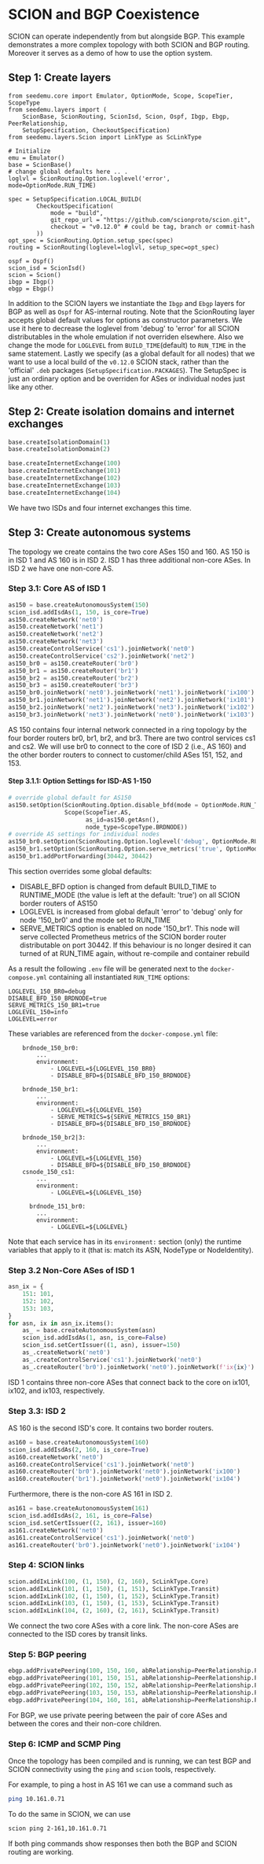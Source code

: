 # SCION and BGP Coexistence

SCION can operate independently from but alongside BGP. This example demonstrates a more complex topology with both SCION and BGP routing.
Moreover it serves as a demo of how to use the option system.

## Step 1: Create layers

```pythonfrom seedemu.compiler import Docker, Graphviz
from seedemu.core import Emulator, OptionMode, Scope, ScopeTier, ScopeType
from seedemu.layers import (
    ScionBase, ScionRouting, ScionIsd, Scion, Ospf, Ibgp, Ebgp, PeerRelationship,
    SetupSpecification, CheckoutSpecification)
from seedemu.layers.Scion import LinkType as ScLinkType

# Initialize
emu = Emulator()
base = ScionBase()
# change global defaults here .. .
loglvl = ScionRouting.Option.loglevel('error', mode=OptionMode.RUN_TIME)

spec = SetupSpecification.LOCAL_BUILD(
        CheckoutSpecification(
            mode = "build",
            git_repo_url = "https://github.com/scionproto/scion.git",
            checkout = "v0.12.0" # could be tag, branch or commit-hash
        ))
opt_spec = ScionRouting.Option.setup_spec(spec)
routing = ScionRouting(loglevel=loglvl, setup_spec=opt_spec)

ospf = Ospf()
scion_isd = ScionIsd()
scion = Scion()
ibgp = Ibgp()
ebgp = Ebgp()
```

In addition to the SCION layers we instantiate the `Ibgp` and `Ebgp` layers for BGP as well as `Ospf` for AS-internal routing.
Note that the ScionRouting layer accepts global default values for options as constructor parameters.
 We use it here to decrease the loglevel from 'debug' to 'error' for all SCION distributables in the whole emulation if not overriden elsewhere. Also we change the mode for `LOGLEVEL` from `BUILD_TIME`(default) to `RUN_TIME` in the same statement.
 Lastly we specify (as a global default for all nodes) that we want to use a local build of the `v0.12.0` SCION stack, rather than the 'official' `.deb` packages (`SetupSpecification.PACKAGES`). The SetupSpec is just an ordinary option and be overriden for ASes or individual nodes just like any other.

## Step 2: Create isolation domains and internet exchanges

```python
base.createIsolationDomain(1)
base.createIsolationDomain(2)

base.createInternetExchange(100)
base.createInternetExchange(101)
base.createInternetExchange(102)
base.createInternetExchange(103)
base.createInternetExchange(104)
```

We have two ISDs and four internet exchanges this time.

## Step 3: Create autonomous systems

The topology we create contains the two core ASes 150 and 160. AS 150 is in ISD 1 and AS 160 is in ISD 2.
 ISD 1 has three additional non-core ASes. In ISD 2 we have one non-core AS.

### Step 3.1: Core AS of ISD 1

```python
as150 = base.createAutonomousSystem(150)
scion_isd.addIsdAs(1, 150, is_core=True)
as150.createNetwork('net0')
as150.createNetwork('net1')
as150.createNetwork('net2')
as150.createNetwork('net3')
as150.createControlService('cs1').joinNetwork('net0')
as150.createControlService('cs2').joinNetwork('net2')
as150_br0 = as150.createRouter('br0')
as150_br1 = as150.createRouter('br1')
as150_br2 = as150.createRouter('br2')
as150_br3 = as150.createRouter('br3')
as150_br0.joinNetwork('net0').joinNetwork('net1').joinNetwork('ix100')
as150_br1.joinNetwork('net1').joinNetwork('net2').joinNetwork('ix101')
as150_br2.joinNetwork('net2').joinNetwork('net3').joinNetwork('ix102')
as150_br3.joinNetwork('net3').joinNetwork('net0').joinNetwork('ix103')
```

AS 150 contains four internal network connected in a ring topology by the four border routers br0, br1, br2, and br3. There are two control services cs1 and cs2. We will use br0 to connect to the core of ISD 2 (i.e., AS 160) and the other border routers to connect to customer/child ASes 151, 152, and 153.

#### Step 3.1.1:   Option Settings for ISD-AS 1-150
```python
# override global default for AS150
as150.setOption(ScionRouting.Option.disable_bfd(mode = OptionMode.RUN_TIME),
                Scope(ScopeTier.AS,
                      as_id=as150.getAsn(),
                      node_type=ScopeType.BRDNODE))
# override AS settings for individual nodes
as150_br0.setOption(ScionRouting.Option.loglevel('debug', OptionMode.RUN_TIME))
as150_br1.setOption(ScionRouting.Option.serve_metrics('true', OptionMode.RUN_TIME))
as150_br1.addPortForwarding(30442, 30442)
```
This section overrides some global defaults:
- DISABLE_BFD option is changed from default BUILD_TIME to RUNTIME_MODE (the value is left at the default: 'true') on all SCION border routers of AS150
- LOGLEVEL is increased from global default 'error' to 'debug' only for node '150_br0' and the mode set to RUN_TIME
- SERVE_METRICS option is enabled on node '150_br1'.
    This node will serve collected Prometheus metrics of the SCION border router distributable on port 30442.
    If this behaviour is no longer desired it can turned of at RUN_TIME again, without re-compile  and container rebuild

As a result the following `.env` file will be generated next to the `docker-compose.yml` containing all instantiated `RUN_TIME` options:
```
LOGLEVEL_150_BR0=debug
DISABLE_BFD_150_BRDNODE=true
SERVE_METRICS_150_BR1=true
LOGLEVEL_150=info
LOGLEVEL=error
```
These variables are referenced from the `docker-compose.yml` file:

```
    brdnode_150_br0:
        ...
        environment:
            - LOGLEVEL=${LOGLEVEL_150_BR0}
            - DISABLE_BFD=${DISABLE_BFD_150_BRDNODE}

    brdnode_150_br1:
        ...
        environment:
            - LOGLEVEL=${LOGLEVEL_150}
            - SERVE_METRICS=${SERVE_METRICS_150_BR1}
            - DISABLE_BFD=${DISABLE_BFD_150_BRDNODE}

    brdnode_150_br2|3:
        ...
        environment:
            - LOGLEVEL=${LOGLEVEL_150}
            - DISABLE_BFD=${DISABLE_BFD_150_BRDNODE}
    csnode_150_cs1:
        ...
        environment:
            - LOGLEVEL=${LOGLEVEL_150}

      brdnode_151_br0:
        ...
        environment:
            - LOGLEVEL=${LOGLEVEL}
```
Note that each service has in its `environment:` section (only) the runtime variables that apply to it (that is: match its ASN, NodeType or NodeIdentity).

### Step 3.2 Non-Core ASes of ISD 1

```python
asn_ix = {
    151: 101,
    152: 102,
    153: 103,
}
for asn, ix in asn_ix.items():
    as_ = base.createAutonomousSystem(asn)
    scion_isd.addIsdAs(1, asn, is_core=False)
    scion_isd.setCertIssuer((1, asn), issuer=150)
    as_.createNetwork('net0')
    as_.createControlService('cs1').joinNetwork('net0')
    as_.createRouter('br0').joinNetwork('net0').joinNetwork(f'ix{ix}')
```

ISD 1 contains three non-core ASes that connect back to the core on ix101, ix102, and ix103, respectively.

### Step 3.3: ISD 2

AS 160 is the second ISD's core. It contains two border routers.

```python
as160 = base.createAutonomousSystem(160)
scion_isd.addIsdAs(2, 160, is_core=True)
as160.createNetwork('net0')
as160.createControlService('cs1').joinNetwork('net0')
as160.createRouter('br0').joinNetwork('net0').joinNetwork('ix100')
as160.createRouter('br1').joinNetwork('net0').joinNetwork('ix104')
```

Furthermore, there is the non-core AS 161 in ISD 2.

```python
as161 = base.createAutonomousSystem(161)
scion_isd.addIsdAs(2, 161, is_core=False)
scion_isd.setCertIssuer((2, 161), issuer=160)
as161.createNetwork('net0')
as161.createControlService('cs1').joinNetwork('net0')
as161.createRouter('br0').joinNetwork('net0').joinNetwork('ix104')
```

### Step 4: SCION links

```python
scion.addIxLink(100, (1, 150), (2, 160), ScLinkType.Core)
scion.addIxLink(101, (1, 150), (1, 151), ScLinkType.Transit)
scion.addIxLink(102, (1, 150), (1, 152), ScLinkType.Transit)
scion.addIxLink(103, (1, 150), (1, 153), ScLinkType.Transit)
scion.addIxLink(104, (2, 160), (2, 161), ScLinkType.Transit)
```

We connect the two core ASes with a core link. The non-core ASes are connected to the ISD cores by transit links.

### Step 5: BGP peering

```python
ebgp.addPrivatePeering(100, 150, 160, abRelationship=PeerRelationship.Peer)
ebgp.addPrivatePeering(101, 150, 151, abRelationship=PeerRelationship.Provider)
ebgp.addPrivatePeering(102, 150, 152, abRelationship=PeerRelationship.Provider)
ebgp.addPrivatePeering(103, 150, 153, abRelationship=PeerRelationship.Provider)
ebgp.addPrivatePeering(104, 160, 161, abRelationship=PeerRelationship.Provider)
```

For BGP, we use private peering between the pair of core ASes and between the cores and their non-core children.

### Step 6: ICMP and SCMP Ping

Once the topology has been compiled and is running, we can test BGP and SCION connectivity using the `ping` and `scion` tools, respectively.

For example, to ping a host in AS 161 we can use a command such as
```zsh
ping 10.161.0.71
```

To do the same in SCION, we can use
```zsh
scion ping 2-161,10.161.0.71
```

If both ping commands show responses then both the BGP and SCION routing are working.
